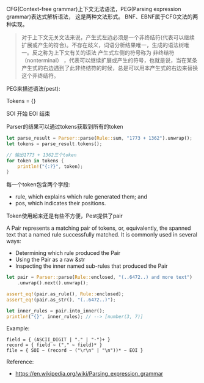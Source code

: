 
CFG(Context-free grammar)上下文无法语法，PEG(Parsing expression grammar)表达式解析语法， 这是两种文法形式。
BNF、EBNF属于CFG文法的两种实现。


> 对于上下文无关文法来说，产生式左边必须是一个非终结符(代表可以继续扩展或产生的符合)。不存在歧义，词语分析结果唯一，生成的语法树唯一。反之称为上下文有关的语法
> 产生式左侧的符号称为 非终结符（nonterminal） ，代表可以继续扩展或产生的符号，也就是说，当在某条产生式的右边遇到了此非终结符的时候，总是可以用本产生式的右边来替换这个非终结符。


PEG来描述语法(pest):

Tokens = {}

SOI 开始
EOI 结束



Parser的结果可以通过tokens获取到所有的token

```rust
let parse_result = Parser::parse(Rule::sum, "1773 + 1362").unwrap();
let tokens = parse_result.tokens();

// 输出1773 + 1362三个token
for token in tokens {
    println!("{:?}", token);
}
```

每一个token包含两个字段:

* rule, which explains which rule generated them; and
* pos, which indicates their positions.


Token使用起来还是有些不方便，Pest提供了pair

A Pair represents a matching pair of tokens, or, equivalently,
the spanned text that a named rule successfully matched. It is commonly used in several ways:

* Determining which rule produced the Pair
* Using the Pair as a raw &str
* Inspecting the inner named sub-rules that produced the Pair


```rust
let pair = Parser::parse(Rule::enclosed, "(..6472..) and more text")
    .unwrap().next().unwrap();

assert_eq!(pair.as_rule(), Rule::enclosed);
assert_eq!(pair.as_str(), "(..6472..)");

let inner_rules = pair.into_inner();
println!("{}", inner_rules); // --> [number(3, 7)]
```


Example:

```pest
field = { (ASCII_DIGIT | "." | "-")+ }
record = { field ~ ("," ~ field)* }
file = { SOI ~ (record ~ ("\r\n" | "\n"))* ~ EOI }
```


Reference:

* https://en.wikipedia.org/wiki/Parsing_expression_grammar

